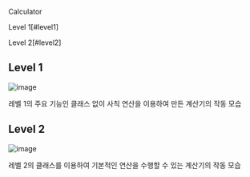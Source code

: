 Calculator 

Level 1[#level1]

Level 2[#level2]


## Level 1
![image](https://github.com/user-attachments/assets/87f61eff-a1a6-4910-9182-e3e874112b28)

레벨 1의 주요 기능인 클래스 없이 사칙 연산을 이용하여 만든 계산기의 작동 모습


## Level 2
![image](https://github.com/user-attachments/assets/8b45fa0d-5b07-44b2-a660-ffc0423f372f)

레벨 2의 클래스를 이용하여 기본적인 연산을 수행할 수 있는 계산기의 작동 모습

